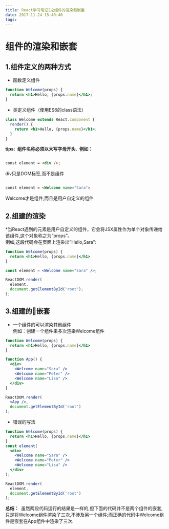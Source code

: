 ```yaml
---
title: React学习笔记2之组件的渲染和嵌套
date: 2017-11-24 15:40:40
tags:
---
```

# 组件的渲染和嵌套

## 1.组件定义的两种方式

* 函数定义组件

``` jsx
function Welcome(props) {
  return <h1>Hello, {props.name}</h1>;
}
```

* 类定义组件（使用ES6的class语法）

```jsx
class Welcome extends React.component {
  render() {
    return <h1>Hello, {props.name}</h1>;
  }
}
```

**tips:**&ensp;**组件名称必须以大写字母开头.&ensp;例如：**

```html

const element = <div />;
```

div只是DOM标签,而不是组件

```html

const element = <Welcome name="Sara">
```

Welcome才是组件,而且是用户自定义的组件

## 2.组建的渲染

*当React遇到的元素是用户自定义的组件，它会将JSX属性作为单个对象传递给该组件,这个对象称之为“props”。<br>例如,这段代码会在页面上渲染出”Hello,Sara”:

```jsx
function Welcome(props) {
  return <h1>Hello, {props.name}</h1>
}

const element = <Welcome name="Sara" />;

ReactDOM.render(
  element,
  document.getElementById('root');
);
```

## 3.组建的嵌套

* 一个组件的可以渲染其他组件<br>例如：创建一个组件来多次渲染Welcome组件

```jsx
function Welcome(props) {
  return <h1>Hello, {props.name}</h1>
}

function App() {
  <div>
    <Welcome name="Sara" />
    <Welcome name="Peter" />
    <Welcome name="Lisa" />
  </div>
}

ReactDOM.render(
  <App />,
  document.getElementById('root')
);
```

* 错误的写法

```jsx
function Welcome(props) {
  return <h1>Hello, {props.name}</h1>
}
const element(
  <div>
    <Welcome name="Sara" />
    <Welcome name="Peter" />
    <Welcome name="Lisa" />
  </div>
);

ReactDOM.render(
  element,
  document.getElementById('root')
);
```

**总结：**&ensp;虽然两段代码运行的结果是一样的,但下面的代码并不是两个组件的嵌套,只是将Welcome组件渲染了三次,不涉及另一个组件;而正确的代码中Welcome组件是嵌套在App组件中渲染了三次.





